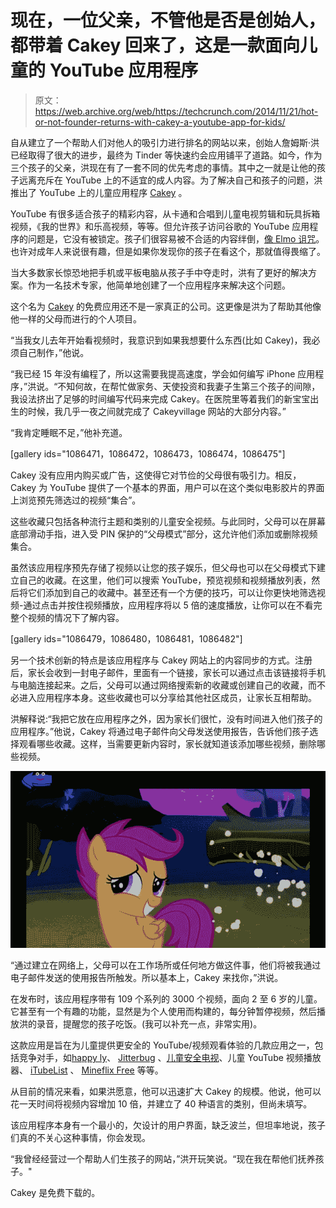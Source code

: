 # 现在，一位父亲，不管他是否是创始人，都带着 Cakey 回来了，这是一款面向儿童的 YouTube 应用程序

> 原文：<https://web.archive.org/web/https://techcrunch.com/2014/11/21/hot-or-not-founder-returns-with-cakey-a-youtube-app-for-kids/>

自从建立了一个帮助人们对他人的吸引力进行排名的网站以来，创始人詹姆斯·洪已经取得了很大的进步，最终为 Tinder 等快速约会应用铺平了道路。如今，作为三个孩子的父亲，洪现在有了一套不同的优先考虑的事情。其中之一就是让他的孩子远离充斥在 YouTube 上的不适宜的成人内容。为了解决自己和孩子的问题，洪推出了 YouTube 上的儿童应用程序 [Cakey](https://web.archive.org/web/20230308072023/http://cakeyvillage.com/) 。

YouTube 有很多适合孩子的精彩内容，从卡通和合唱到儿童电视剪辑和玩具拆箱视频，《我的世界》和乐高视频，等等。但允许孩子访问谷歌的 YouTube 应用程序的问题是，它没有被锁定。孩子们很容易被不合适的内容绊倒，[像 Elmo 诅咒](https://web.archive.org/web/20230308072023/https://www.youtube.com/watch?v=G_Yc7NY0ZCE)。也许对成年人来说很有趣，但是如果你发现你的孩子在看这个，那就值得畏缩了。

当大多数家长惊恐地把手机或平板电脑从孩子手中夺走时，洪有了更好的解决方案。作为一名技术专家，他简单地创建了一个应用程序来解决这个问题。

这个名为 [Cakey](https://web.archive.org/web/20230308072023/http://cakey.co/go) 的免费应用还不是一家真正的公司。这更像是洪为了帮助其他像他一样的父母而进行的个人项目。

“当我女儿去年开始看视频时，我意识到如果我想要什么东西(比如 Cakey)，我必须自己制作，”他说。

“我已经 15 年没有编程了，所以这需要我提高速度，学会如何编写 iPhone 应用程序，”洪说。“不知何故，在帮忙做家务、天使投资和我妻子生第三个孩子的间隙，我设法挤出了足够的时间编写代码来完成 Cakey。在医院里等着我们的新宝宝出生的时候，我几乎一夜之间就完成了 Cakeyvillage 网站的大部分内容。”

“我肯定睡眠不足，”他补充道。

[gallery ids="1086471，1086472，1086473，1086474，1086475"]

Cakey 没有应用内购买或广告，这使得它对节俭的父母很有吸引力。相反，Cakey 为 YouTube 提供了一个基本的界面，用户可以在这个类似电影胶片的界面上浏览预先筛选过的视频“集合”。

这些收藏只包括各种流行主题和类别的儿童安全视频。与此同时，父母可以在屏幕底部滑动手指，进入受 PIN 保护的“父母模式”部分，这允许他们添加或删除视频集合。

虽然该应用程序预先存储了视频以让您的孩子娱乐，但父母也可以在父母模式下建立自己的收藏。在这里，他们可以搜索 YouTube，预览视频和视频播放列表，然后将它们添加到自己的收藏中。甚至还有一个方便的技巧，可以让你更快地筛选视频-通过点击并按住视频播放，应用程序将以 5 倍的速度播放，让你可以在不看完整个视频的情况下了解内容。

[gallery ids="1086479，1086480，1086481，1086482"]

另一个技术创新的特点是该应用程序与 Cakey 网站上的内容同步的方式。注册后，家长会收到一封电子邮件，里面有一个链接，家长可以通过点击该链接将手机与电脑连接起来。之后，父母可以通过网络搜索新的收藏或创建自己的收藏，而不必进入应用程序本身。这些收藏也可以分享给其他社区成员，让家长互相帮助。

洪解释说:“我把它放在应用程序之外，因为家长们很忙，没有时间进入他们孩子的应用程序。”他说，Cakey 将通过电子邮件向父母发送使用报告，告诉他们孩子选择观看哪些收藏。这样，当需要更新内容时，家长就知道该添加哪些视频，删除哪些视频。

![IMG_0525](img/53b47c7bfca3860fc050944fcaa32983.png)

“通过建立在网络上，父母可以在工作场所或任何地方做这件事，他们将被我通过电子邮件发送的使用报告所触发。所以基本上，Cakey 来找你，”洪说。

在发布时，该应用程序带有 109 个系列的 3000 个视频，面向 2 至 6 岁的儿童。它甚至有一个有趣的功能，显然是为个人使用而构建的，每分钟暂停视频，然后播放洪的录音，提醒您的孩子吃饭。(我可以补充一点，非常实用)。

这款应用是旨在为儿童提供更安全的 YouTube/视频观看体验的几款应用之一，包括竞争对手，如[happy ly](https://web.archive.org/web/20230308072023/https://itunes.apple.com/us/app/happly/id484631742?ls=1&mt=8)、 [Jitterbug](https://web.archive.org/web/20230308072023/http://www.jitterbug.tv/) 、[儿童安全电视](https://web.archive.org/web/20230308072023/https://itunes.apple.com/us/app/kid-safe-tube-tv-safe-videos/id531168856?mt=8)、儿童 YouTube 视频播放器、 [iTubeList](https://web.archive.org/web/20230308072023/https://itunes.apple.com/us/app/itubelist-youtube-playlist/id438991471?mt=8) 、 [Mineflix Free](https://web.archive.org/web/20230308072023/https://itunes.apple.com/us/app/mineflix-free-safe-youtube/id741684888?l=es&mt=8) 等等。

从目前的情况来看，如果洪愿意，他可以迅速扩大 Cakey 的规模。他说，他可以花一天时间将视频内容增加 10 倍，并建立了 40 种语言的类别，但尚未填写。

该应用程序本身有一个最小的，欠设计的用户界面，缺乏波兰，但坦率地说，孩子们真的不关心这种事情，你会发现。

“我曾经经营过一个帮助人们生孩子的网站，”洪开玩笑说。“现在我在帮他们抚养孩子。"

Cakey 是免费下载的。